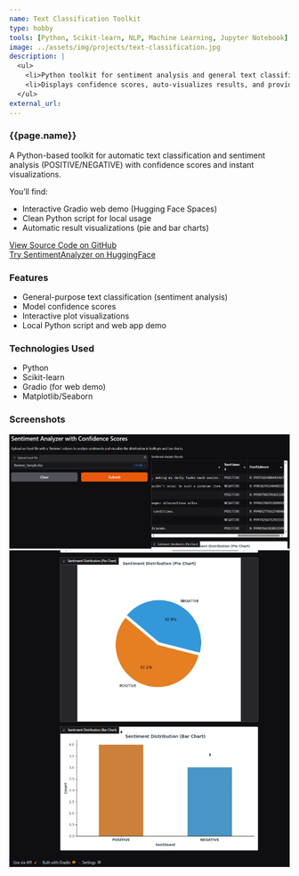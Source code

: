 ```yaml
---
name: Text Classification Toolkit
type: hobby
tools: [Python, Scikit-learn, NLP, Machine Learning, Jupyter Notebook]
image: ../assets/img/projects/text-classification.jpg
description: |
  <ul>
    <li>Python toolkit for sentiment analysis and general text classification.</li>
    <li>Displays confidence scores, auto-visualizes results, and provides a user-friendly Gradio demo.</li>
  </ul>
external_url:
---
```


### **{{page.name}}**

A Python-based toolkit for automatic text classification and sentiment analysis (POSITIVE/NEGATIVE) with confidence scores and instant visualizations.

You’ll find:
- Interactive Gradio web demo (Hugging Face Spaces)
- Clean Python script for local usage
- Automatic result visualizations (pie and bar charts)

<a class="github-button" href="https://github.com/SMSristi/text-classification" data-size="large" aria-label="View Source on GitHub">View Source Code on GitHub</a>
<br/>
<a class="github-button" href="https://huggingface.co/spaces/Sristi222/SentimentAnalyzer" data-size="large" aria-label="Try Demo on HuggingFace">Try SentimentAnalyzer on HuggingFace</a>
<br/>

### Features
- General-purpose text classification (sentiment analysis)
- Model confidence scores
- Interactive plot visualizations
- Local Python script and web app demo

### Technologies Used
- Python
- Scikit-learn
- Gradio (for web demo)
- Matplotlib/Seaborn

### Screenshots
<div class="row">
    <div class="col-md-6">
        <img src="/assets/img/text-classification/ss1.png" alt="Screenshot 1"/>
    </div>
    <div class="col-md-6">
        <img src="/assets/img/text-classification/ss2.png" alt="Screenshot 2"/>
    </div>
</div>

